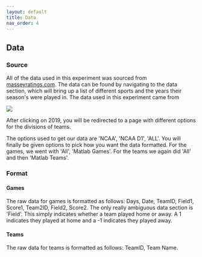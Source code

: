 ```yaml
---
layout: default
title: Data
nav_order: 4
---
```

## Data
### Source
All of the data used in this experiment was sourced from [masseyratings.com](). The data can be found by navigating to the data section, which will bring up a list of different sports and the years their season's were played in. The data used in this experiment came from

![](/Trust-Tools/assets/images/college_basketball.png)

 After clicking on 2019, you will be redirected to a page with different options for the divisions of teams.


The options used to get our data are 'NCAA', 'NCAA D1', 'ALL'. You will finally be given options to pick how you want the data formatted. For the games, we went with 'All', 'Matlab Games'. For the teams we again did 'All' and then 'Matlab Teams'.

### Format

#### __Games__

The raw data for games is formatted as follows: Days, Date, TeamID, Field1, Score1, Team2ID, Field2, Score2. The only really ambiguous data section is 'Field'. This simply indicates whether a team played home or away. A 1 indicates they played at home and a -1 indicates they played away.

#### __Teams__

The raw data for teams is formatted as follows: TeamID, Team Name.
